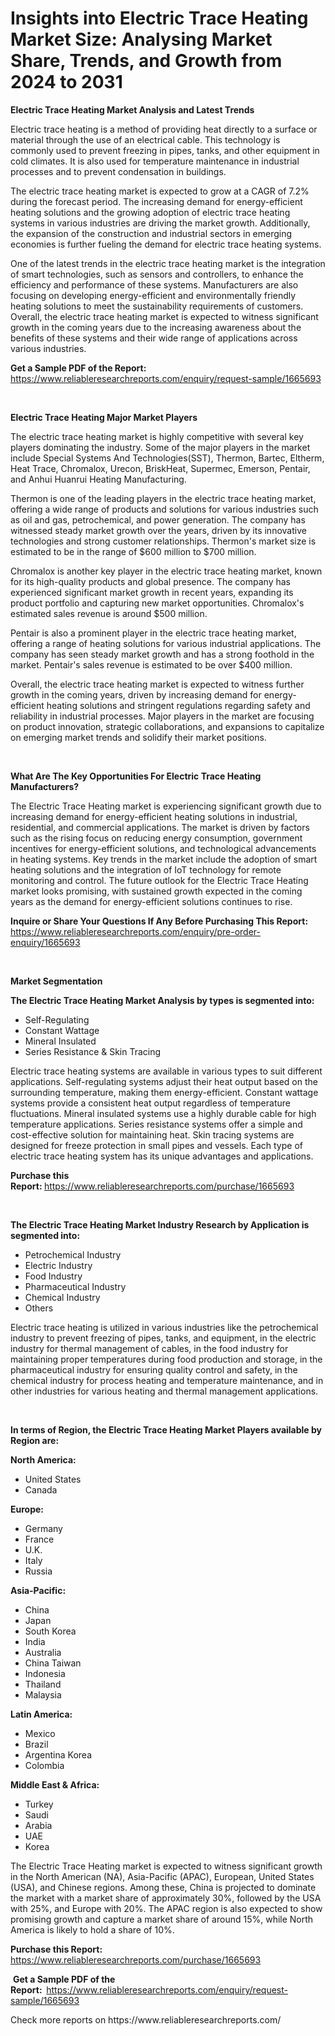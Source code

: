 <p><h1>Insights into Electric Trace Heating Market Size: Analysing Market Share, Trends, and Growth from 2024 to 2031</h1></p><p><strong>Electric Trace Heating Market Analysis and Latest Trends</strong></p>
<p><p>Electric trace heating is a method of providing heat directly to a surface or material through the use of an electrical cable. This technology is commonly used to prevent freezing in pipes, tanks, and other equipment in cold climates. It is also used for temperature maintenance in industrial processes and to prevent condensation in buildings.</p><p>The electric trace heating market is expected to grow at a CAGR of 7.2% during the forecast period. The increasing demand for energy-efficient heating solutions and the growing adoption of electric trace heating systems in various industries are driving the market growth. Additionally, the expansion of the construction and industrial sectors in emerging economies is further fueling the demand for electric trace heating systems.</p><p>One of the latest trends in the electric trace heating market is the integration of smart technologies, such as sensors and controllers, to enhance the efficiency and performance of these systems. Manufacturers are also focusing on developing energy-efficient and environmentally friendly heating solutions to meet the sustainability requirements of customers. Overall, the electric trace heating market is expected to witness significant growth in the coming years due to the increasing awareness about the benefits of these systems and their wide range of applications across various industries.</p></p>
<p><strong>Get a Sample PDF of the Report:&nbsp;</strong> <a href="https://www.reliableresearchreports.com/enquiry/request-sample/1665693">https://www.reliableresearchreports.com/enquiry/request-sample/1665693</a></p>
<p>&nbsp;</p>
<p><strong>Electric Trace Heating Major Market Players</strong></p>
<p><p>The electric trace heating market is highly competitive with several key players dominating the industry. Some of the major players in the market include Special Systems And Technologies(SST), Thermon, Bartec, Eltherm, Heat Trace, Chromalox, Urecon, BriskHeat, Supermec, Emerson, Pentair, and Anhui Huanrui Heating Manufacturing.</p><p>Thermon is one of the leading players in the electric trace heating market, offering a wide range of products and solutions for various industries such as oil and gas, petrochemical, and power generation. The company has witnessed steady market growth over the years, driven by its innovative technologies and strong customer relationships. Thermon's market size is estimated to be in the range of $600 million to $700 million.</p><p>Chromalox is another key player in the electric trace heating market, known for its high-quality products and global presence. The company has experienced significant market growth in recent years, expanding its product portfolio and capturing new market opportunities. Chromalox's estimated sales revenue is around $500 million.</p><p>Pentair is also a prominent player in the electric trace heating market, offering a range of heating solutions for various industrial applications. The company has seen steady market growth and has a strong foothold in the market. Pentair's sales revenue is estimated to be over $400 million.</p><p>Overall, the electric trace heating market is expected to witness further growth in the coming years, driven by increasing demand for energy-efficient heating solutions and stringent regulations regarding safety and reliability in industrial processes. Major players in the market are focusing on product innovation, strategic collaborations, and expansions to capitalize on emerging market trends and solidify their market positions.</p></p>
<p>&nbsp;</p>
<p><strong>What Are The Key Opportunities For Electric Trace Heating Manufacturers?</strong></p>
<p><p>The Electric Trace Heating market is experiencing significant growth due to increasing demand for energy-efficient heating solutions in industrial, residential, and commercial applications. The market is driven by factors such as the rising focus on reducing energy consumption, government incentives for energy-efficient solutions, and technological advancements in heating systems. Key trends in the market include the adoption of smart heating solutions and the integration of IoT technology for remote monitoring and control. The future outlook for the Electric Trace Heating market looks promising, with sustained growth expected in the coming years as the demand for energy-efficient solutions continues to rise.</p></p>
<p><strong>Inquire or Share Your Questions If Any Before Purchasing This Report:</strong> <a href="https://www.reliableresearchreports.com/enquiry/pre-order-enquiry/1665693">https://www.reliableresearchreports.com/enquiry/pre-order-enquiry/1665693</a></p>
<p>&nbsp;</p>
<p><strong>Market Segmentation</strong></p>
<p><strong>The Electric Trace Heating Market Analysis by types is segmented into:</strong></p>
<p><ul><li>Self-Regulating</li><li>Constant Wattage</li><li>Mineral Insulated</li><li>Series Resistance & Skin Tracing</li></ul></p>
<p><p>Electric trace heating systems are available in various types to suit different applications. Self-regulating systems adjust their heat output based on the surrounding temperature, making them energy-efficient. Constant wattage systems provide a consistent heat output regardless of temperature fluctuations. Mineral insulated systems use a highly durable cable for high temperature applications. Series resistance systems offer a simple and cost-effective solution for maintaining heat. Skin tracing systems are designed for freeze protection in small pipes and vessels. Each type of electric trace heating system has its unique advantages and applications.</p></p>
<p><strong>Purchase this Report:&nbsp;</strong><a href="https://www.reliableresearchreports.com/purchase/1665693">https://www.reliableresearchreports.com/purchase/1665693</a></p>
<p>&nbsp;</p>
<p><strong>The Electric Trace Heating Market Industry Research by Application is segmented into:</strong></p>
<p><ul><li>Petrochemical Industry</li><li>Electric Industry</li><li>Food Industry</li><li>Pharmaceutical Industry</li><li>Chemical Industry</li><li>Others</li></ul></p>
<p><p>Electric trace heating is utilized in various industries like the petrochemical industry to prevent freezing of pipes, tanks, and equipment, in the electric industry for thermal management of cables, in the food industry for maintaining proper temperatures during food production and storage, in the pharmaceutical industry for ensuring quality control and safety, in the chemical industry for process heating and temperature maintenance, and in other industries for various heating and thermal management applications.</p></p>
<p>&nbsp;</p>
<p><strong>In terms of Region, the Electric Trace Heating Market Players available by Region are:</strong></p>
<p>
    <p> <strong> North America: </strong>
        <ul>
            <li>United States</li>
            <li>Canada</li>
        </ul>
        </p> 
    <p> <strong> Europe: </strong>
        <ul>
            <li>Germany</li>
            <li>France</li>
            <li>U.K.</li>
            <li>Italy</li>
            <li>Russia</li>
        </ul>
        </p> 
    <p> <strong> Asia-Pacific: </strong>
        <ul>
            <li>China</li>
            <li>Japan</li>
            <li>South Korea</li>
            <li>India</li>
            <li>Australia</li>
            <li>China Taiwan</li>
            <li>Indonesia</li>
            <li>Thailand</li>
            <li>Malaysia</li>
        </ul>
        </p> 
    <p> <strong> Latin America: </strong>
        <ul>
            <li>Mexico</li>
            <li>Brazil</li>
            <li>Argentina Korea</li>
            <li>Colombia</li>
        </ul>
        </p> 
    <p> <strong> Middle East & Africa: </strong>
        <ul>
            <li>Turkey</li>
            <li>Saudi</li>
            <li>Arabia</li>
            <li>UAE</li>
            <li>Korea</li>
        </ul>
    </p>
    </p>
<p><p>The Electric Trace Heating market is expected to witness significant growth in the North American (NA), Asia-Pacific (APAC), European, United States (USA), and Chinese regions. Among these, China is projected to dominate the market with a market share of approximately 30%, followed by the USA with 25%, and Europe with 20%. The APAC region is also expected to show promising growth and capture a market share of around 15%, while North America is likely to hold a share of 10%.</p></p>
<p><strong>Purchase this Report: </strong><a href="https://www.reliableresearchreports.com/purchase/1665693">https://www.reliableresearchreports.com/purchase/1665693</a></p>
<p>&nbsp;<strong>Get a Sample PDF of the Report:&nbsp;&nbsp;</strong><a href="https://www.reliableresearchreports.com/enquiry/request-sample/1665693">https://www.reliableresearchreports.com/enquiry/request-sample/1665693</a></p>
<p><strong></strong></p>
<p>Check more reports on https://www.reliableresearchreports.com/</p>
